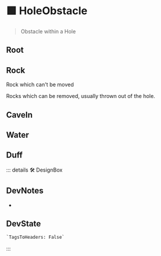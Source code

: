# 🟩  <eco>HoleObstacle</eco>

> Obstacle within a Hole

## Root

## Rock

Rock which can't be moved

Rocks which can be removed, usually thrown out of the hole.

## CaveIn

## Water

## Duff

::: details 🛠 <dev>DesignBox</dev>

## DevNotes

-

## DevState

```py
`TagsToHeaders: False`
```

:::
